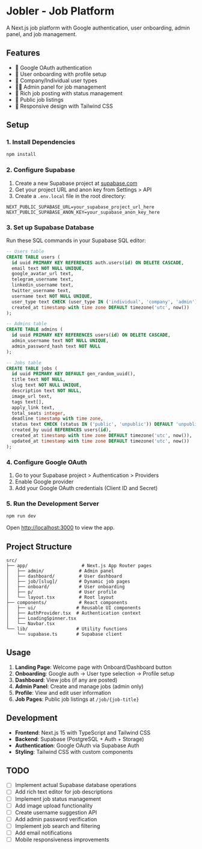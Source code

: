 # Jobler - Job Platform

A Next.js job platform with Google authentication, user onboarding, admin panel, and job management.

## Features

- 🔐 Google OAuth authentication
- 👤 User onboarding with profile setup
- 🏢 Company/Individual user types
- 👨‍💼 Admin panel for job management
- 📝 Rich job posting with status management
- 🎯 Public job listings
- 📱 Responsive design with Tailwind CSS

## Setup

### 1. Install Dependencies

```bash
npm install
```

### 2. Configure Supabase

1. Create a new Supabase project at [supabase.com](https://supabase.com)
2. Get your project URL and anon key from Settings > API
3. Create a `.env.local` file in the root directory:

```env
NEXT_PUBLIC_SUPABASE_URL=your_supabase_project_url_here
NEXT_PUBLIC_SUPABASE_ANON_KEY=your_supabase_anon_key_here
```

### 3. Set up Supabase Database

Run these SQL commands in your Supabase SQL editor:

```sql
-- Users table
CREATE TABLE users (
  id uuid PRIMARY KEY REFERENCES auth.users(id) ON DELETE CASCADE,
  email text NOT NULL UNIQUE,
  google_avatar_url text,
  telegram_username text,
  linkedin_username text,
  twitter_username text,
  username text NOT NULL UNIQUE,
  user_type text CHECK (user_type IN ('individual', 'company', 'admin')) NOT NULL,
  created_at timestamp with time zone DEFAULT timezone('utc', now())
);

-- Admins table
CREATE TABLE admins (
  id uuid PRIMARY KEY REFERENCES users(id) ON DELETE CASCADE,
  admin_username text NOT NULL UNIQUE,
  admin_password_hash text NOT NULL
);

-- Jobs table
CREATE TABLE jobs (
  id uuid PRIMARY KEY DEFAULT gen_random_uuid(),
  title text NOT NULL,
  slug text NOT NULL UNIQUE,
  description text NOT NULL,
  image_url text,
  tags text[],
  apply_link text,
  total_seats integer,
  deadline timestamp with time zone,
  status text CHECK (status IN ('public', 'unpublic')) DEFAULT 'unpublic',
  created_by uuid REFERENCES users(id),
  created_at timestamp with time zone DEFAULT timezone('utc', now()),
  updated_at timestamp with time zone DEFAULT timezone('utc', now())
);
```

### 4. Configure Google OAuth

1. Go to your Supabase project > Authentication > Providers
2. Enable Google provider
3. Add your Google OAuth credentials (Client ID and Secret)

### 5. Run the Development Server

```bash
npm run dev
```

Open [http://localhost:3000](http://localhost:3000) to view the app.

## Project Structure

```
src/
├── app/                    # Next.js App Router pages
│   ├── admin/             # Admin panel
│   ├── dashboard/         # User dashboard
│   ├── job/[slug]/        # Dynamic job pages
│   ├── onboard/           # User onboarding
│   ├── p/                 # User profile
│   └── layout.tsx         # Root layout
├── components/            # React components
│   ├── ui/               # Reusable UI components
│   ├── AuthProvider.tsx  # Authentication context
│   ├── LoadingSpinner.tsx
│   └── Navbar.tsx
└── lib/                  # Utility functions
    └── supabase.ts       # Supabase client
```

## Usage

1. **Landing Page**: Welcome page with Onboard/Dashboard button
2. **Onboarding**: Google auth → User type selection → Profile setup
3. **Dashboard**: View jobs (if any are posted)
4. **Admin Panel**: Create and manage jobs (admin only)
5. **Profile**: View and edit user information
6. **Job Pages**: Public job listings at `/job/{job-title}`

## Development

- **Frontend**: Next.js 15 with TypeScript and Tailwind CSS
- **Backend**: Supabase (PostgreSQL + Auth + Storage)
- **Authentication**: Google OAuth via Supabase Auth
- **Styling**: Tailwind CSS with custom components

## TODO

- [ ] Implement actual Supabase database operations
- [ ] Add rich text editor for job descriptions
- [ ] Implement job status management
- [ ] Add image upload functionality
- [ ] Create username suggestion API
- [ ] Add admin password verification
- [ ] Implement job search and filtering
- [ ] Add email notifications
- [ ] Mobile responsiveness improvements
